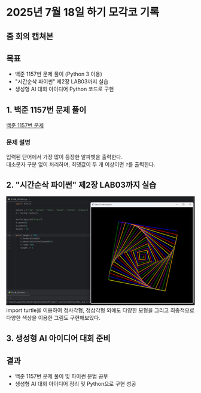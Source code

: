 # 2025년 7월 18일 하기 모각코 기록

## 줌 회의 캡쳐본



## 목표
- 백준 1157번 문제 풀이 (Python 3 이용)
- "시간순삭 파이썬" 제2장 LAB03까지 실습
- 생성형 AI 대회 아이디어 Python 코드로 구현

## 1. 백준 1157번 문제 풀이
[백준 1157번 문제](https://www.acmicpc.net/problem/1157)

### 문제 설명
입력된 단어에서 가장 많이 등장한 알파벳을 출력한다.  
대소문자 구분 없이 처리하며, 최댓값이 두 개 이상이면 `?`를 출력한다.

## 2. "시간순삭 파이썬" 제2장 LAB03까지 실습
[![제1장 13강](../image/Python1-13.png)](../image/Python1-13.png) 
import turtle을 이용하여 정사각형, 정삼각형 외에도 다양한 모형을 그리고 최종적으로 다양한 색상을 이용한 그림도 구현해보았다.

## 3. 생성형 AI 아이디어 대회 준비



## 결과
- 백준 1157번 문제 풀이 및 파이썬 문법 공부
- 생성형 AI 대회 아이디어 정리 및 Python으로 구현 성공
